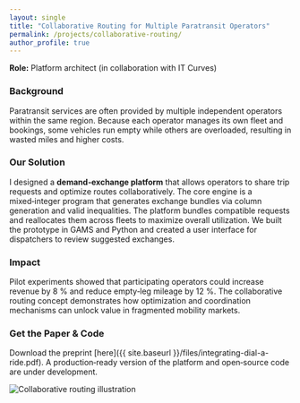 ```yaml
---
layout: single
title: "Collaborative Routing for Multiple Paratransit Operators"
permalink: /projects/collaborative-routing/
author_profile: true
---
```



**Role:** Platform architect (in collaboration with IT Curves)

### Background

Paratransit services are often provided by multiple independent operators within the same region.  Because each operator manages its own fleet and bookings, some vehicles run empty while others are overloaded, resulting in wasted miles and higher costs.

### Our Solution

I designed a **demand‑exchange platform** that allows operators to share trip requests and optimize routes collaboratively.  The core engine is a mixed‑integer program that generates exchange bundles via column generation and valid inequalities.  The platform bundles compatible requests and reallocates them across fleets to maximize overall utilization.  We built the prototype in GAMS and Python and created a user interface for dispatchers to review suggested exchanges.

### Impact

Pilot experiments showed that participating operators could increase revenue by 8 % and reduce empty‑leg mileage by 12 %.  The collaborative routing concept demonstrates how optimization and coordination mechanisms can unlock value in fragmented mobility markets.

### Get the Paper & Code

Download the preprint [here]({{ site.baseurl }}/files/integrating-dial-a-ride.pdf).  A production‑ready version of the platform and open‑source code are under development.

<p><img src="{{ site.baseurl }}/assets/img/project-collaborative-routing.png" alt="Collaborative routing illustration" style="max-width:100%; height:auto;" /></p>
